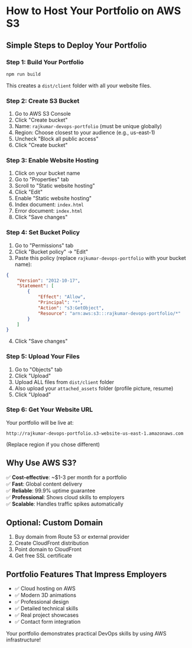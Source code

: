 # How to Host Your Portfolio on AWS S3

## Simple Steps to Deploy Your Portfolio

### Step 1: Build Your Portfolio
```bash
npm run build
```
This creates a `dist/client` folder with all your website files.

### Step 2: Create S3 Bucket
1. Go to AWS S3 Console
2. Click "Create bucket"
3. Name: `rajkumar-devops-portfolio` (must be unique globally)
4. Region: Choose closest to your audience (e.g., us-east-1)
5. Uncheck "Block all public access"
6. Click "Create bucket"

### Step 3: Enable Website Hosting
1. Click on your bucket name
2. Go to "Properties" tab
3. Scroll to "Static website hosting"
4. Click "Edit"
5. Enable "Static website hosting"
6. Index document: `index.html`
7. Error document: `index.html`
8. Click "Save changes"

### Step 4: Set Bucket Policy
1. Go to "Permissions" tab
2. Click "Bucket policy" → "Edit"
3. Paste this policy (replace `rajkumar-devops-portfolio` with your bucket name):

```json
{
    "Version": "2012-10-17",
    "Statement": [
        {
            "Effect": "Allow",
            "Principal": "*",
            "Action": "s3:GetObject",
            "Resource": "arn:aws:s3:::rajkumar-devops-portfolio/*"
        }
    ]
}
```
4. Click "Save changes"

### Step 5: Upload Your Files
1. Go to "Objects" tab
2. Click "Upload"
3. Upload ALL files from `dist/client` folder
4. Also upload your `attached_assets` folder (profile picture, resume)
5. Click "Upload"

### Step 6: Get Your Website URL
Your portfolio will be live at:
```
http://rajkumar-devops-portfolio.s3-website-us-east-1.amazonaws.com
```
(Replace region if you chose different)

## Why Use AWS S3?

✅ **Cost-effective**: ~$1-3 per month for a portfolio  
✅ **Fast**: Global content delivery  
✅ **Reliable**: 99.9% uptime guarantee  
✅ **Professional**: Shows cloud skills to employers  
✅ **Scalable**: Handles traffic spikes automatically  

## Optional: Custom Domain
1. Buy domain from Route 53 or external provider
2. Create CloudFront distribution
3. Point domain to CloudFront
4. Get free SSL certificate

## Portfolio Features That Impress Employers
- ✅ Cloud hosting on AWS
- ✅ Modern 3D animations
- ✅ Professional design
- ✅ Detailed technical skills
- ✅ Real project showcases
- ✅ Contact form integration

Your portfolio demonstrates practical DevOps skills by using AWS infrastructure!